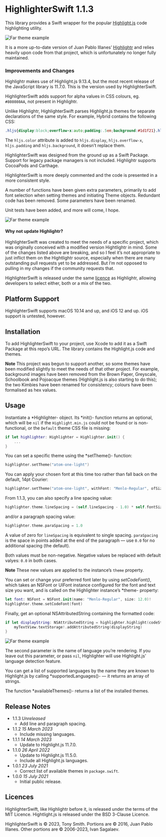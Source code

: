 # HighlighterSwift 1.1.3

This library provides a Swift wrapper for the popular [Highlight.js](https://highlightjs.org/) code highlighting utility.

![Far theme example](Images/atom-one-dark.png)

It is a more up-to-date version of Juan Pablo Illanes’ [Highlightr](https://github.com/raspu/Highlightr) and relies heavily upon code from that project, which is unfortunately no longer fully maintained.

### Improvements and Changes

Highlightr makes use of Highlight.js 9.13.4, but the most recent release of the JavaScript library is 11.7.0. This is the version used by HighlighterSwift.

HighlighterSwift adds support for alpha values in CSS colours, eg. `#808080AA`, not present in Highlightr.

Unlike Highlightr, HighlighterSwift parses Highlight.js themes for separate declarations of the same style. For example, Hybrid contains the following CSS:

```css
.hljs{display:block;overflow-x:auto;padding:.5em;background:#1d1f21}.hljs span::selection,.hljs::selection{background:#373b41}.hljs{color:#c5c8c6}
```

The `hljs.color` attribute is added to `hljs.display`, `hljs.overflow-x`, `hljs.padding` and `hljs.background`, it doesn’t replace them.

HighlighterSwift was designed from the ground up as a Swift Package. Support for legacy package managers is not included. Highlightr supports CocoaPods and Carthage.

HighlighterSwift is more deeply commented and the code is presented in a more consistent style.

A number of functions have been given extra parameters, primarily to add font selection when setting themes and initiating Theme objects. Redundant code has been removed. Some parameters have been renamed.

Unit tests have been added, and more will come, I hope.

![Far theme example](Images/far.png)

#### Why not update Highlightr?

HighlighterSwift was created to meet the needs of a specific project, which was originally conceived with a modified version Hightlightr in mind. Some of the changes listed above are breaking, and so I feel it’s not appropriate to just inflict them on the Hightlightr source, especially when there are many outstanding pull requests yet to be addressed. But I’m not opposed to pulling in my changes if the community requests that.

HighlighterSwift is released under the same [licence](#licence) as Highlightr, allowing developers to select either, both or a mix of the two.

## Platform Support

HighlighterSwift supports macOS 10.14 and up, and iOS 12 and up. iOS support is untested, however.

## Installation

To add HighlighterSwift to your project, use Xcode to add it as a Swift Package at this repo’s URL. The library contains the Highlight.js code and themes.

**Note** This project was begun to support another, so some themes have been modified slightly to meet the needs of that other project. For example, background images have been removed from the Brown Paper, Greyscale, Schoolbook and Pojoacque themes (Highlight.js is also starting to do this); the two Kimbies have been renamed for consistency; colours have been formalised as hex values.

## Usage

Instantiate a *Highlighter- object. Its *init()- function returns an optional, which will be `nil` if the `Highlight.min.js` could not be found or is non-functional, or the `Default` theme CSS file is missing:

```swift
if let highlighter: Highlighter = Highlighter.init() {
    ...
}
```

You can set a specific theme using the *setTheme()- function:

```swift
highlighter.setTheme("atom-one-light")
```

You can apply your chosen font at this time too rather than fall back on the default, 14pt Courier:

```swift
highlighter.setTheme("atom-one-light", withFont: "Menlo-Regular", ofSize: 16.0)
```

From 1.1.3, you can also specify a line spacing value:

```swift
highlighter.theme.lineSpacing = (self.lineSpacing - 1.0) * self.fontSize
```

and/or a paragraph spacing value:

```swift
highlighter.theme.paraSpacing = 1.0
```

A value of zero for `lineSpacing` is equivalent to single spacing. `paraSpacing` is the space in points added at the end of the paragraph — use `0.0` for no additional spacing (the default).

Both values must be non-negative. Negative values be replaced with default valyes: `0.0` in both cases.

**Note** These new values are applied to the instance’s `theme` property.

You can set or change your preferred font later by using *setCodeFont()*, which takes an NSFont or UIFont instance configured for the font and text size you want, and is called on the Highlighter instance’s *theme- property:

```swift
let font: NSFont = NSFont.init(name: "Menlo-Regular", size: 12.0)!
highlighter.theme.setCodeFont(font)
```

Finally, get an optional NSAttributedString containing the formatted code:

```swift
if let displayString: NSAttributedString = highlighter.highlight(codeString, as: "swift") {
    myTextView.textStorage!.addAttributedString(displayString)
}
```

![Far theme example](Images/github-gist.png)

The second parameter is the name of language you’re rendering. If you leave out this parameter, or pass `nil`, Highlighter will use Highlight.js’ language detection feature.

You can get a list of supported languages by the name they are known to Highlight.js by calling *supportedLanguages()- — it returns an array of strings.

The function *availableThemes()- returns a list of the installed themes.

## Release Notes

- 1.1.3 *Unreleased*
    - Add line and paragraph spacing.
- 1.1.2 *15 March 2023*
    - Include missing languages.
- 1.1.1 *14 March 2023*
    - Update to Highlight.js 11.7.0.
- 1.1.0 *26 April 2022*
    - Update to Highlight.js 11.5.0.
    - Include all Highlight.js languages.
- 1.0.1 *23 July 2021*
    - Correct list of available themes in `package.swift`.
- 1.0.0 *15 July 2021*
    - Initial public release.

## Licences

HighlighterSwift, like Highlightr before it, is released under the terms of the MIT Licence. Hightlight.js is released under the BSD 3-Clause Licence.

HighlighterSwift is &copy; 2023, Tony Smith. Portions are &copy; 2016, Juan Pablo Illanes. Other portions are &copy; 2006-2023, Ivan Sagalaev.
